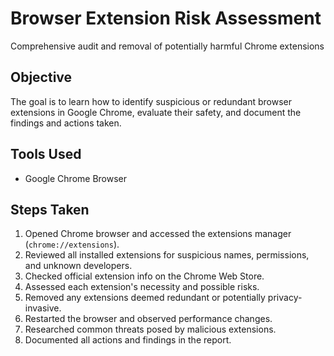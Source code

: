 # Browser Extension Risk Assessment

Comprehensive audit and removal of potentially harmful Chrome extensions

## Objective

The goal is to learn how to identify suspicious or redundant browser extensions in Google Chrome, evaluate their safety, and document the findings and actions taken.

## Tools Used

- Google Chrome Browser

## Steps Taken

1. Opened Chrome browser and accessed the extensions manager (`chrome://extensions`).
2. Reviewed all installed extensions for suspicious names, permissions, and unknown developers.
3. Checked official extension info on the Chrome Web Store.
4. Assessed each extension's necessity and possible risks.
5. Removed any extensions deemed redundant or potentially privacy-invasive.
6. Restarted the browser and observed performance changes.
7. Researched common threats posed by malicious extensions.
8. Documented all actions and findings in the report.
